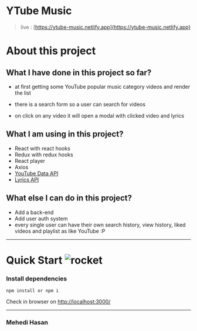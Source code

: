 # YTube Music

> live : [https://ytube-music.netlify.app](https://ytube-music.netlify.app)

# About this project

## What I have done in this project so far?

- at first getting some YouTube popular music category videos and render the list

- there is a search form so a user can search for videos

- on click on any video it will open a modal with clicked video and lyrics

## What I am using in this project?

- React with react hooks
- Redux with redux hooks
- React player
- Axios
- [YouTube Data API](https://developers.google.com/youtube/v3/docs)
- [Lyrics API](https://lyricsovh.docs.apiary.io)

## What else I can do in this project?

- Add a back-end
- Add user auth system
- every single user can have their own search history, view history, liked videos and playlist as like YouTube :P

---

# Quick Start ![rocket](https://github.githubassets.com/images/icons/emoji/unicode/1f680.png)

### Install dependencies

    npm install or npm i

Check in browser on [http://localhost:3000/](http://localhost:3000/)

---

### Mehedi Hasan
